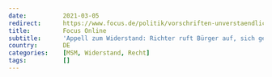```yaml
---
date:          2021-03-05
redirect:      https://www.focus.de/politik/vorschriften-unverstaendlich-und-dilettantisch-appell-zum-widerstand-richter-ruft-buerger-auf-sich-gegen-corona-bussgelder-zu-wehren_id_13050863.html
title:         Focus Online
subtitle:      'Appell zum Widerstand: Richter ruft Bürger auf, sich gegen Corona-Bußgelder zu wehren'
country:       DE
categories:    [MSM, Widerstand, Recht]
tags:          []
---
```

